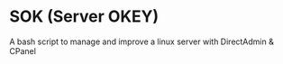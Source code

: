 # SOK (Server OKEY)
A bash script to manage and improve a linux server with DirectAdmin &amp; CPanel
